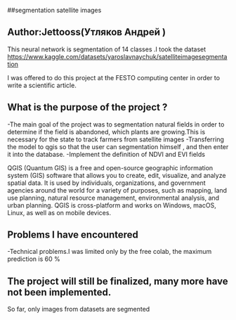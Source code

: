 ##segmentation satellite images

## Author:Jettooss(Утляков Андрей )



This neural network is segmentation of 14 classes .I took the dataset https://www.kaggle.com/datasets/yaroslavnaychuk/satelliteimagesegmentation
 
I was offered to do this project at the FESTO computing center in order to write a scientific article.

## What is the purpose of the project ?
-The main goal of the project was to segmentation natural fields in order to determine if the field is abandoned, which plants are growing.This is necessary for the state to track farmers from satellite images
-Transferring the model to qgis so that the user can segmentation himself , and then enter it into the database.
-Implement the definition of NDVI and EVI fields

QGIS (Quantum GIS) is a free and open-source geographic information system (GIS) software that allows you to create, edit, visualize, and analyze spatial data. It is used by individuals, organizations, and government agencies around the world for a variety of purposes, such as mapping, land use planning, natural resource management, environmental analysis, and urban planning. QGIS is cross-platform and works on Windows, macOS, Linux, as well as on mobile devices.


## Problems I have encountered
-Technical problems.I was limited only by the free colab, the maximum prediction is 60 %
## The project will still be finalized, many more have not been implemented.
 So far, only images from datasets are segmented
